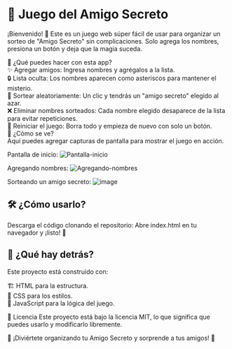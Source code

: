 # 🎁 Juego del Amigo Secreto <br>

¡Bienvenido! 🎉 Este es un juego web súper fácil de usar para organizar un sorteo de "Amigo Secreto" sin complicaciones. Solo agrega los nombres, presiona un botón y deja que la magia suceda.

🚀 ¿Qué puedes hacer con esta app? <br>
✨ Agregar amigos: Ingresa nombres y agrégalos a la lista. <br>
🔒 Lista oculta: Los nombres aparecen como asteriscos para mantener el misterio. <br>
🎲 Sortear aleatoriamente: Un clic y tendrás un "amigo secreto" elegido al azar. <br>
❌ Eliminar nombres sorteados: Cada nombre elegido desaparece de la lista para evitar repeticiones. <br>
🔄 Reiniciar el juego: Borra todo y empieza de nuevo con solo un botón. <br>
📸 ¿Cómo se ve? <br>
Aquí puedes agregar capturas de pantalla para mostrar el juego en acción.

Pantalla de inicio:
![Pantalla-inicio](https://github.com/user-attachments/assets/7d8e3820-c354-4ef2-bb34-8b6278eaeb07)


Agregando nombres:
![Agregando-nombres](https://github.com/user-attachments/assets/c0a9a6ee-33d0-4b52-bf06-cf1657624405)


Sorteando un amigo secreto:
![image](https://github.com/user-attachments/assets/1a2e0dd8-0274-4bf3-b191-79c01f4efcc1)

## 🛠 ¿Cómo usarlo? <br>
Descarga el código clonando el repositorio:
Abre index.html en tu navegador y ¡listo! 🎉 <br>


## 📄 ¿Qué hay detrás?
Este proyecto está construido con:

🏗 HTML para la estructura. <br>
🎨 CSS para los estilos. <br>
🚀 JavaScript para la lógica del juego. <br>


📝 Licencia
Este proyecto está bajo la licencia MIT, lo que significa que puedes usarlo y modificarlo libremente.

🎁 ¡Diviértete organizando tu Amigo Secreto y sorprende a tus amigos! 🚀
